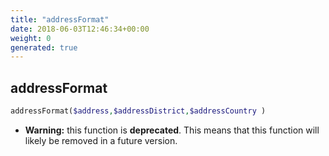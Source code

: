 ```yaml
---
title: "addressFormat"
date: 2018-06-03T12:46:34+00:00
weight: 0
generated: true
---
```


## addressFormat



```php
addressFormat($address,$addressDistrict,$addressCountry )
```



* **Warning:** this function is **deprecated**. This means that this function will likely be removed in a future version.


